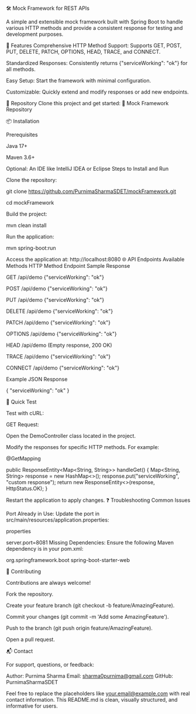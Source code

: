 🛠️ Mock Framework for REST APIs

A simple and extensible mock framework built with Spring Boot to handle various HTTP methods and provide a consistent response for testing and development purposes.

🚀 Features
Comprehensive HTTP Method Support: Supports GET, POST, PUT, DELETE, PATCH, OPTIONS, HEAD, TRACE, and CONNECT.


Standardized Responses: Consistently returns {"serviceWorking": "ok"} for all methods.


Easy Setup: Start the framework with minimal configuration.


Customizable: Quickly extend and modify responses or add new endpoints.

📂 Repository
Clone this project and get started:
🔗 Mock Framework Repository

📦 Installation

Prerequisites


Java 17+

Maven 3.6+

Optional: An IDE like IntelliJ IDEA or Eclipse
Steps to Install and Run

Clone the repository:

git clone https://github.com/PurnimaSharmaSDET/mockFramework.git

cd mockFramework

Build the project:


mvn clean install

Run the application:

mvn spring-boot:run

Access the application at: http://localhost:8080
🌐 API Endpoints
Available Methods
HTTP Method	Endpoint	Sample Response

GET	/api/demo	{"serviceWorking": "ok"}

POST	/api/demo	{"serviceWorking": "ok"}

PUT	/api/demo	{"serviceWorking": "ok"}

DELETE	/api/demo	{"serviceWorking": "ok"}

PATCH	/api/demo	{"serviceWorking": "ok"}

OPTIONS	/api/demo	{"serviceWorking": "ok"}

HEAD	/api/demo	(Empty response, 200 OK)

TRACE	/api/demo	{"serviceWorking": "ok"}

CONNECT	/api/demo	{"serviceWorking": "ok"}

Example JSON Response


{
"serviceWorking": "ok"
}

🧪 Quick Test

Test with cURL:

GET Request:

Open the DemoController class located in the project.

Modify the responses for specific HTTP methods. For example:


@GetMapping

public ResponseEntity<Map<String, String>> handleGet() {
Map<String, String> response = new HashMap<>();
response.put("serviceWorking", "custom response");
return new ResponseEntity<>(response, HttpStatus.OK);
}

Restart the application to apply changes.
❓ Troubleshooting
Common Issues

Port Already in Use:
Update the port in src/main/resources/application.properties:

properties

server.port=8081
Missing Dependencies: Ensure the following Maven dependency is in your pom.xml:

<dependency>
<groupId>org.springframework.boot</groupId>
<artifactId>spring-boot-starter-web</artifactId>
</dependency>



🤝 Contributing

Contributions are always welcome!

Fork the repository.

Create your feature branch (git checkout -b feature/AmazingFeature).

Commit your changes (git commit -m 'Add some AmazingFeature').

Push to the branch (git push origin feature/AmazingFeature).

Open a pull request.

📬 Contact

For support, questions, or feedback:

Author: Purnima Sharma
Email: sharma0purnima@gmail.com
GitHub: PurnimaSharmaSDET

Feel free to replace the placeholders like your.email@example.com with real contact information. This README.md is clean, visually structured, and informative for users.






